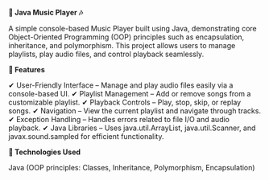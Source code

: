 **🎵 Java Music Player 🎶**

A simple console-based Music Player built using Java, demonstrating core Object-Oriented Programming (OOP) principles such as encapsulation, inheritance, and polymorphism. This project allows users to manage playlists, play audio files, and control playback seamlessly.

**🔹 Features**

✔ User-Friendly Interface – Manage and play audio files easily via a console-based UI.
✔ Playlist Management – Add or remove songs from a customizable playlist.
✔ Playback Controls – Play, stop, skip, or replay songs.
✔ Navigation – View the current playlist and navigate through tracks.
✔ Exception Handling – Handles errors related to file I/O and audio playback.
✔ Java Libraries – Uses java.util.ArrayList, java.util.Scanner, and javax.sound.sampled for efficient functionality.

**🔹 Technologies Used**

Java (OOP principles: Classes, Inheritance, Polymorphism, Encapsulation)

